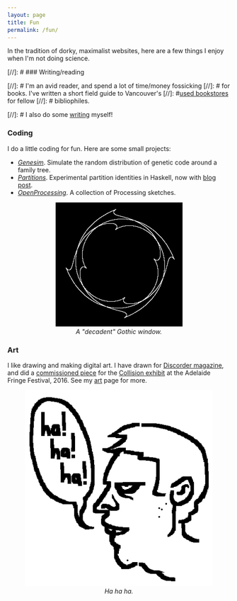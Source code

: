 ```yaml
---
layout: page
title: Fun
permalink: /fun/
---
```


In the tradition of dorky, maximalist websites, here are a few things I enjoy when I'm not doing science.

[//]: # ### Writing/reading

[//]: # I'm an avid reader, and spend a lot of time/money fossicking
[//]: # for books. I've written a short field guide to Vancouver's
[//]: #[used bookstores](reviews/bookstores.md) for fellow
[//]: # bibliophiles.

[//]: # I also do some [writing](/writing.md) myself!

### Coding

I do a little coding for fun.
Here are some small projects:

- [*Genesim*](https://github.com/hapax/genesim). Simulate the random
distribution of genetic code around a family tree.
- [*Partitions*](https://github.com/hapax/haskell-partitions). Experimental
  partition identities in Haskell, now with [blog post](https://hapax.github.io/mathematics/programming/haskell-partition/).
- [*OpenProcessing*](https://www.openprocessing.org/user/89003). A
collection of Processing sketches.

<figure>
    <div style="text-align:center"><img src ="/images/gothic-2.png" />
    <figcaption><i>A "decadent" Gothic window.</i></figcaption>
	</div>
</figure>

### Art

I like drawing and making digital art.
I have drawn for [Discorder magazine](https://www.citr.ca/discorder/),
and did a [commissioned piece](assets/images/collision.jpg) for the
[Collision exhibit](http://www.coepp.org.au/events/collision-exhibition)
at the Adelaide Fringe Festival, 2016.
See my [art](/art.md) page for more.

<figure>
    <div style="text-align:center"><img src ="/images/zombie.jpg" />
    <figcaption><i>Ha ha ha.</i></figcaption>
	</div>
</figure>
